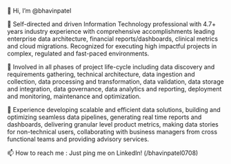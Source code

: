👋 Hi, I’m @bhavinpatel

👀 Self-directed and driven Information Technology professional with 4.7+ years industry experience with comprehensive accomplishments leading enterprise data architecture, financial reports/dashboards, clinical metrics and cloud migrations. Recognized for executing high impactful projects in complex, regulated and fast-paced environments.

🌱 Involved in all phases of project life-cycle including data discovery and requirements gathering, technical architecture, data ingestion and collection, data processing 
and transformation, data validation, data storage and integration, data governance, data analytics and reporting, deployment and monitoring, maintenance and optimization. 

💞️ Experience developing scalable and efficient data solutions, building and optimizing seamless data pipelines, generating real time reports and dashboards, delivering granular level product metrics, making data stories for non-technical users, collaborating with business managers from cross functional teams and providing advisory services.

📫 How to reach me : Just ping me on LinkedIn! (/bhavinpatel0708)
